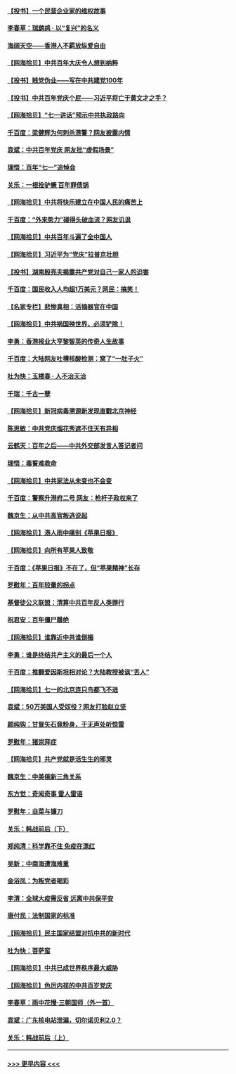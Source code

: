 #### [【投书】一个民营企业家的维权故事](../pages/nsc993/n13070932.md?t=07062251) 
#### [李春草：瑞鹧鸪 · 以“复兴”的名义](../pages/nsc993/n13069984.md?t=07062251) 
#### [海阔天空——香港人不羁放纵爱自由](../pages/nsc993/n13069407.md?t=07062251) 
#### [【网海拾贝】中共百年大庆令人想到纳粹](../pages/nsc993/n13068483.md?t=07062251) 
#### [【投书】贱党伪业——写在中共建党100年](../pages/nsc993/n13067843.md?t=07062251) 
#### [【投书】中共百年党庆个屁——习近平将亡于黄文才之手？](../pages/nsc993/n13067425.md?t=07062251) 
#### [【网海拾贝】“七一讲话”预示中共执政路向](../pages/nsc993/n13066434.md?t=07062251) 
#### [千百度：梁健辉为何刺杀港警？网友披露内情](../pages/nsc993/n13066979.md?t=07062251) 
#### [袁斌：中共百年党庆 网友批“虚假场景”](../pages/nsc993/n13066385.md?t=07062251) 
#### [理悟：百年“七一”追悼会](../pages/nsc993/n13066106.md?t=07062251) 
#### [关乐：一根拴驴橛 百年罪债锅](../pages/nsc993/n13066089.md?t=07062251) 
#### [【网海拾贝】中共将快乐建立在中国人民的痛苦上](../pages/nsc993/n13064939.md?t=07062251) 
#### [千百度：“外来势力”碰得头破血流？网友讥讽](../pages/nsc993/n13064878.md?t=07062251) 
#### [【网海拾贝】中共百年斗遍了全中国人](../pages/nsc993/n13060020.md?t=07062251) 
#### [【网海拾贝】习近平为“党庆”拉普京壮胆](../pages/nsc993/n13057781.md?t=07062251) 
#### [【投书】湖南殷亮夫揭露共产党对自己一家人的迫害](../pages/nsc993/n13057744.md?t=07062251) 
#### [千百度：国民收入人均超1万美元？网民：搞笑！](../pages/nsc993/n13057692.md?t=07062251) 
#### [【名家专栏】悲惨真相：活摘器官在中国](../pages/nsc993/n13056611.md?t=07062251) 
#### [【网海拾贝】中共祸国殃世界，必须铲除！](../pages/nsc993/n13056011.md?t=07062251) 
#### [李勇：香港报业大亨黎智英的传奇人生故事](../pages/nsc993/n13055258.md?t=07062251) 
#### [千百度：大陆网友吐槽核酸检测：窝了“一肚子火”](../pages/nsc993/n13055194.md?t=07062251) 
#### [吐为快：玉楼春 · 人不治天治](../pages/nsc993/n13054028.md?t=07062251) 
#### [千瑞：千古一孽](../pages/nsc993/n13054016.md?t=07062251) 
#### [【网海拾贝】新冠病毒溯源新发现直戳北京神经](../pages/nsc993/n13052425.md?t=07062251) 
#### [陈思敏：中共党庆烟花秀遮不住天有异相](../pages/nsc993/n13052020.md?t=07062251) 
#### [云鹤天：百年之后——中共外交部发言人答记者问](../pages/nsc993/n13051604.md?t=07062251) 
#### [理悟：毒誓难救命](../pages/nsc993/n13051601.md?t=07062251) 
#### [【网海拾贝】中共家法从未变也不会变](../pages/nsc993/n13050366.md?t=07062251) 
#### [千百度：警察升港府二号 网友：枪杆子政权来了](../pages/nsc993/n13050261.md?t=07062251) 
#### [魏京生：从中共高官叛逃说起](../pages/nsc993/n13048997.md?t=07062251) 
#### [【网海拾贝】港人雨中痛别《苹果日报》](../pages/nsc993/n13048941.md?t=07062251) 
#### [【网海拾贝】向所有苹果人致敬](../pages/nsc993/n13046795.md?t=07062251) 
#### [千百度：《苹果日报》不在了，但“苹果精神”长存](../pages/nsc993/n13046703.md?t=07062251) 
#### [罗慰年：百年较量的拐点](../pages/nsc993/n13046542.md?t=07062251) 
#### [基督徒公义联盟：清算中共百年反人类罪行](../pages/nsc993/n13046499.md?t=07062251) 
#### [祝君安：百年僵尸罄绝](../pages/nsc993/n13045595.md?t=07062251) 
#### [【网海拾贝】谁靠近中共谁倒楣](../pages/nsc993/n13044667.md?t=07062251) 
#### [李勇：谁是终结共产主义的最后一个人](../pages/nsc993/n13044397.md?t=07062251) 
#### [千百度：推翻爱因斯坦相对论？大陆教授被讽“丢人”](../pages/nsc993/n13043908.md?t=07062251) 
#### [【网海拾贝】七一的北京连只鸟都飞不进](../pages/nsc993/n13041377.md?t=07062251) 
#### [袁斌：50万美国人受奴役？网友打脸赵立坚](../pages/nsc993/n13041330.md?t=07062251) 
#### [颜纯钩：甘冒矢石竟粉身，于无声处听惊雷](../pages/nsc993/n13041140.md?t=07062251) 
#### [罗慰年：猪崇拜症](../pages/nsc993/n13041071.md?t=07062251) 
#### [【网海拾贝】共产党就是活生生的邪灵](../pages/nsc993/n13036627.md?t=07062251) 
#### [魏京生：中美俄新三角关系](../pages/nsc993/n13035986.md?t=07062251) 
#### [东方觉：奇闻奇事 雷人雷语](../pages/nsc993/n13035878.md?t=07062251) 
#### [罗慰年：韭菜与镰刀](../pages/nsc993/n13034374.md?t=07062251) 
#### [关乐：韩战前后（下）](../pages/nsc993/n13034113.md?t=07062251) 
#### [郑纯清：科学靠不住 免疫在漂红](../pages/nsc993/n13034093.md?t=07062251) 
#### [吴新：中南海遭海难重](../pages/nsc993/n13034084.md?t=07062251) 
#### [金浴凤：为叛党者喝彩](../pages/nsc993/n13034058.md?t=07062251) 
#### [李清：全球大疫需反省 远离中共保平安](../pages/nsc993/n13033784.md?t=07062251) 
#### [唐付民：法制国家的标准](../pages/nsc993/n13032944.md?t=07062251) 
#### [【网海拾贝】民主国家结盟对抗中共的新时代](../pages/nsc993/n13031717.md?t=07062251) 
#### [吐为快：菩萨蛮](../pages/nsc993/n13030033.md?t=07062251) 
#### [【网海拾贝】中共已成世界秩序最大威胁](../pages/nsc993/n13028138.md?t=07062251) 
#### [【网海拾贝】色厉内荏的中共百岁党庆](../pages/nsc993/n13025582.md?t=07062251) 
#### [李春草：雨中花慢‧三朝国师（外一首）](../pages/nsc993/n13025567.md?t=07062251) 
#### [袁斌：广东核电站泄漏，切尔诺贝利2.0？](../pages/nsc993/n13025475.md?t=07062251) 
#### [关乐：韩战前后（上）](../pages/nsc993/n13025387.md?t=07062251) 

----
#### [ >>> 更早内容 <<< ](../indexes/nsc993-earlier.md)
